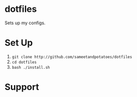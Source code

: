 dotfiles
========

Sets up my configs.

Set Up
========

1. `git clone http://github.com/sameetandpotatoes/dotfiles`
2. `cd dotfiles`
3. `bash ./install.sh`

Support
========
